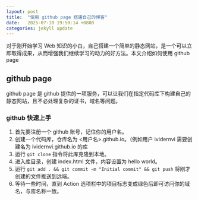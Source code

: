 ```yaml
---
layout: post
title:  "使用 github page 搭建自己的博客"
date:   2025-07-10 19:50:14 +0800
categories: jekyll update
---
```


对于刚开始学习 Web 知识的小白，自己搭建一个简单的静态网站，是一个可以立即取得成果，从而增强我们继续学习的动力的好方法。本文介绍如何使用 github page 

## github page

github page 是 github 提供的一项服务，可以让我们在指定代码库下构建自己的静态网站，且不必处理复杂的证书，域名等问题。

### github 快速上手

1. 首先要注册一个 github 账号，记住你的用户名。
2. 创建一个代码库，仓库名为 <用户名>.github.io。（例如用户 ividernvi 需要创建名为 ividernvi.github.io 的库
3. 运行 `git clone` 指令将此库克隆到本地。
4. 进入库目录，创建 index.html 文件，内容设置为 hello world。
5. 运行 `git add . && git commit -m "Initial commit" && git push` 将刚才创建的文件推送到远端。
6. 等待一些时间，直到 Action 选项栏中的项目标志变成绿色后即可访问你的域名，与库名称一致。
